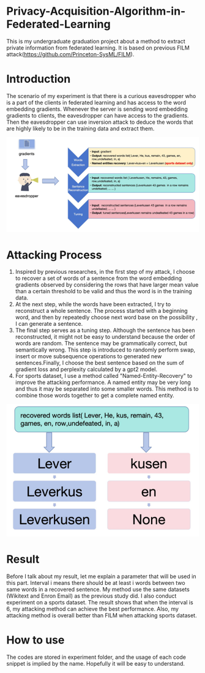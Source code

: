 # Privacy-Acquisition-Algorithm-in-Federated-Learning
This is my undergraduate graduation project about a method to extract private information from federated learning. It is based on previous FILM attack(https://github.com/Princeton-SysML/FILM).

# Introduction
The scenario of my experiment is that there is a curious eavesdropper who is a part of the clients in federated learning and has access to the word embedding gradients. Whenever the server is sending word embedding gradients to clients, the eavesdropper can have access to the gradients. Then the eavesdropper can use inversion attack to deduce the words that are highly likely to be in the training data and extract them.

![Introduction](image/intro.png)

# Attacking Process
1. Inspired by previous researches, in the first step of my attack, I choose to recover a set of words of a sentence from the word embedding gradients observed by considering
the rows that have larger mean value than a certain threshold to be valid and thus the word is in the training data.
2. At the next step, while the words have been extracted, I try to reconstruct a whole sentence. The process started with a beginning word, and then by repeatedly choose next word base on the possibility , I can generate a sentence.
3. The final step serves as a tuning step. Although the sentence has been reconstructed, it might not be easy to understand because the order of words are random. The sentence
may be grammatically correct, but semantically wrong. This step is introduced to randomly perform swap, insert or move subsequence operations to generated new sentences.Finally, I choose the best sentence based on the sum of gradient loss and perplexity calculated by a gpt2 model.
4. For sports dataset, I use a method called "Named-Entity-Recovery" to improve the attacking performance. A named entity may be very long and thus it may be separated into some smaller words. This method is to combine those words together to get a complete named entity.
   
![Sports](image/sports.png)

# Result
Before I talk about my result, let me explain a parameter that will be used in this part. Interval i means there should be at least i words between two same words in a recovered sentence. 
My method use the same datasets (Wikitext and Enron Email) as the previous study did. I also conduct experiment on a sports dataset. The result shows that when the interval is 6, my attacking method can achieve the best performance. Also, my attacking method is overall better than FILM when attacking sports dataset.

# How to use
The codes are stored in experiment folder, and the usage of each code snippet is implied by the name. Hopefully it will be easy to understand.

